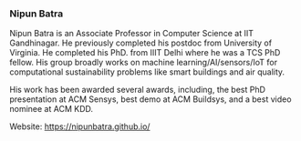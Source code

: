 ### Nipun Batra

Nipun Batra is an Associate Professor in Computer Science at IIT Gandhinagar. He previously completed his postdoc from University of Virginia. He completed his PhD. from IIIT Delhi where he was a TCS PhD fellow. His group broadly works on machine learning/AI/sensors/IoT for computational sustainability problems like smart buildings and air quality.

His work has been awarded several awards, including, the best PhD presentation at ACM Sensys, best demo at ACM Buildsys, and a best video nominee at ACM KDD.

Website: https://nipunbatra.github.io/

<!--
**nipunbatra/nipunbatra** is a ✨ _special_ ✨ repository because its `README.md` (this file) appears on your GitHub profile.

Here are some ideas to get you started:

- 🔭 I’m currently working on ...
- 🌱 I’m currently learning ...
- 👯 I’m looking to collaborate on ...
- 🤔 I’m looking for help with ...
- 💬 Ask me about ...
- 📫 How to reach me: ...
- 😄 Pronouns: ...
- ⚡ Fun fact: ...
-->
